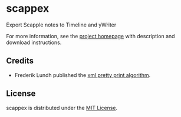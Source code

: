 # scappex
Export Scapple notes to Timeline and yWriter

For more information, see the [project homepage](https://peter88213.github.io/scappex) with description and download instructions.

## Credits

- Frederik Lundh published the [xml pretty print algorithm](http://effbot.org/zone/element-lib.htm#prettyprint).

## License

scappex is distributed under the [MIT License](http://www.opensource.org/licenses/mit-license.php).
